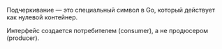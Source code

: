 Подчеркивание — это специальный символ в Go, который действует как нулевой контейнер. 

Интерфейс создается потребителем (consumer), а не продюсером (producer).
